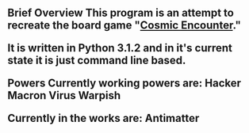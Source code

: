 <h2>Brief Overview</b>
This program is an attempt to recreate the board game "<a href="http://en.wikipedia.org/wiki/Cosmic_Encounter">Cosmic Encounter</a>."

It is written in Python 3.1.2 and in it's current state it is just command line based.

<b>Powers</b>
Currently working powers are:
Hacker
Macron
Virus
Warpish

Currently in the works are:
Antimatter
